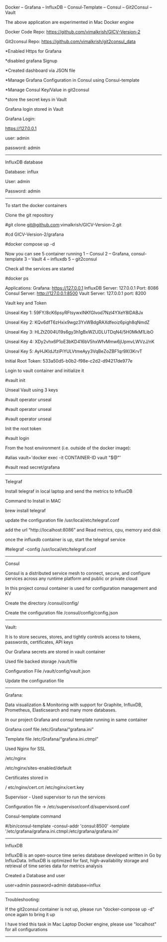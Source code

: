 
Docker – Grafana – InfluxDB – Consul-Template – Consul – Git2Consul – Vault

The above application are experimented in Mac Docker engine

Docker Code Repo: https://github.com/vimalkrish/GICV-Version-2

Git2consul Repo: https://github.com/vimalkrish/git2consul_data


*Enabled Https for Grafana

*disabled grafana Signup

*Created dashboard via JSON file

*Manage Grafana Configuration in Consul using Consul-template

*Manage Consul Key/Value in git2consul 

*store the secret keys in Vault


Grafana login stored in Vault

Grafana Login:

https://127.0.0.1

user: admin

password: admin

-----------------

InfluxDB database

Database: influx

User: admin

Password: admin

------------------

To start the docker containers

Clone the git repository

#git clone git@github.com:vimalkrish/GICV-Version-2.git

#cd GICV-Version-2/grafana

#docker compose up -d

Now you can see 5 container running
1 – Consul
2 – Grafana, consul-template
3 – Vault
4 – influxdb
5 – git2consul

Check all the services are started

#docker ps

Applications:
Grafana: https://127.0.0.1
InfluxDB Server: 127.0.0.1 Port: 8086
Consul Server: http://127.0.0.1:8500
Vault Server: 127.0.0.1 port: 8200

Vault key and Token

Unseal Key 1: 59FY/8cK6psyRFtsywxINKfGlvod7Nzl4YXeY8IDABJx

Unseal Key 2: KQv6dfT6zHxix9wgz3YxWBdgRAXdfeoiz6pigh8qNmdZ

Unseal Key 3: HLZtZ004U19s6gy3h1gBxWZUDLUTDqN4/5H0MkM1LibO

Unseal Key 4: XDy2vhx6P1oE3bKD416bV5hxWfvMmw6jUpmvLWVzJ/nK

Unseal Key 5: AyHJKldJfziPiYULVtmeAyy3VqBeZoZBF1qr9XI3KrvT

Initial Root Token: 533a50d5-b0b2-f98e-c2d2-d94217de977e

Login to vault container and initialize it

#vault init

Unseal Vault using 3 keys

#vault operator unseal

#vault operator unseal

#vault operator unseal

Init the root token

#vault login

From the host environment (i.e. outside of the docker image):

#alias vault='docker exec -it CONTAINER-ID vault "$@"'

#vault read secret/grafana



--------------------------------------------------------------------
Telegraf

Install telegraf in local laptop and send the metrics to InfluxDB

Command to Install in MAC

brew install telegraf

update the configuration file /usr/local/etc/telegraf.conf

add the url “http://localhost:8086” and Read metrics, cpu, memory and disk

once the influxdb container is up, start the telegraf service

#telegraf -config /usr/local/etc/telegraf.conf

--------------------------------------------------------------------

Consul

Consul is a distributed service mesh to connect, secure, and configure services across any runtime platform and public or private cloud

In this project consul container is used for configuration management and KV

Create the directory /consul/config/

Create the configuration file /consul/config/config.json

--------------------------------------------------------------------

Vault:

It is to store secures, stores, and tightly controls access to tokens, passwords, certificates, API keys

Our Grafana secrets are stored in vault container

Used file backed storage /vault/file

Configuration File /vault/config/vault.json

Update the configuration file 

--------------------------------------------------------------------

Grafana:

Data visualization & Monitoring with support for Graphite, InfluxDB, Prometheus, Elasticsearch and many more databases.

In our project Grafana and consul template running in same container

Grafana conf file /etc/Grafana/“grafana.ini”

Template file /etc/Grafana/“grafana.ini.ctmpl”

Used Nginx for SSL 

/etc/nginx

/etc/nginx/sites-enabled/default

Certificates stored in 

/ etc/nginx/cert.crt
/etc/nginx/cert.key

Supervisor -
Used supervisor to run the services

Configuration file -> /etc/supervisor/conf.d/supervisord.conf


Consul-template command

#/bin/consul-template -consul-addr 'consul:8500' -template '/etc/grafana/grafana.ini.ctmpl:/etc/grafana/grafana.ini'

--------------------------------------------------------------------

InfluxDB

InfluxDB is an open-source time series database developed written in Go by InfluxData. InfluxDB is optimized for fast, high-availability storage and retrieval of time series data for metrics analysis

Created a Database and user

user=admin
password=admin
database=influx


--------------------------------------------------------------------

Troubleshooting:

If the git2consul container is not up, please run "docker-compose up -d" once again to bring it up

I have tried this task in Mac Laptop Docker engine, please use "localhost" for all configurations


--------------------------------------------------------------------

 



